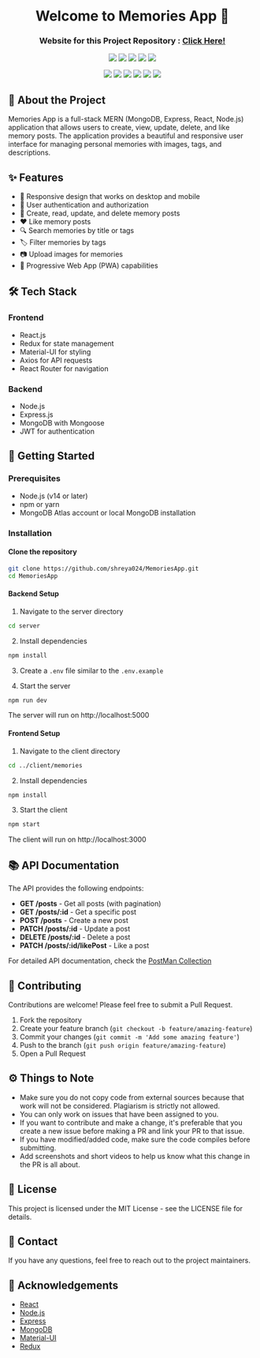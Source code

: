 <div align="center">
  <h1>Welcome to Memories App 👋</h1>
  <h3>Website for this Project Repository : <a href="https://memoriesmernshreya.netlify.app/">Click Here!</a></h3>
</div>

<p align="center">
<a href="https://github.com/shreya024"><img src="https://img.shields.io/badge/PRs-welcome-brightgreen.svg?style=flat&logo=github"></a> 
<a href="https://github.com/shreya024"><img src="https://img.shields.io/badge/Open%20Source-%F0%9F%A4%8D-Green"></a> 
<a href="https://github.com/shreya024"><img src="https://img.shields.io/static/v1.svg?label=Contributions&message=Welcome&color=0059b3&style=flat-square"></a>
<a href="https://github.com/shreya024/MemoriesApp/graphs/contributors"><img src="https://img.shields.io/github/contributors-anon/shreya024/MemoriesApp"></a>
<a href="https://github.com/shreya024"><img src="https://img.shields.io/maintenance/yes/2022"></a>
</p> 

<p align="center">
<a href="https://github.com/shreya024/MemoriesApp/stargazers"><img src="https://badgen.net/github/stars/shreya024/MemoriesApp"></a>
<a href="https://github.com/shreya024/MemoriesApp/network/members"><img src="https://badgen.net/github/forks/shreya024/MemoriesApp"></a>
<a href="https://github.com/shreya024/MemoriesApp/issues"><img src="https://badgen.net/github/open-issues/shreya024/MemoriesApp"></a>
<a href="https://github.com/shreya024/MemoriesApp/issues?q=is%3Aissue+is%3Aclosed"><img src="https://badgen.net/github/closed-issues/shreya024/MemoriesApp"></a>
<a href="https://github.com/shreya024/MemoriesApp/pulls"><img src="https://badgen.net/github/prs/shreya024/MemoriesApp"></a>
<a href="https://github.com/shreya024/MemoriesApp/pulls?q=is%3Apr+is%3Aclosed"><img src="https://badgen.net/github/closed-prs/shreya024/MemoriesApp"></a>
</p>

## 📝 About the Project

Memories App is a full-stack MERN (MongoDB, Express, React, Node.js) application that allows users to create, view, update, delete, and like memory posts. The application provides a beautiful and responsive user interface for managing personal memories with images, tags, and descriptions.

## ✨ Features

- 📱 Responsive design that works on desktop and mobile
- 🔐 User authentication and authorization
- 📝 Create, read, update, and delete memory posts
- ❤️ Like memory posts
- 🔍 Search memories by title or tags
- 🏷️ Filter memories by tags
- 📷 Upload images for memories
- 📱 Progressive Web App (PWA) capabilities

## 🛠️ Tech Stack

### Frontend
- React.js
- Redux for state management
- Material-UI for styling
- Axios for API requests
- React Router for navigation

### Backend
- Node.js
- Express.js
- MongoDB with Mongoose
- JWT for authentication

## 🚀 Getting Started

### Prerequisites

- Node.js (v14 or later)
- npm or yarn
- MongoDB Atlas account or local MongoDB installation

### Installation

#### Clone the repository

```bash
git clone https://github.com/shreya024/MemoriesApp.git
cd MemoriesApp
```

#### Backend Setup

1. Navigate to the server directory
```bash
cd server
```

2. Install dependencies
```bash
npm install
```

3. Create a `.env` file similar to the `.env.example`

4. Start the server
```bash
npm run dev
```

The server will run on http://localhost:5000

#### Frontend Setup

1. Navigate to the client directory
```bash
cd ../client/memories
```

2. Install dependencies
```bash
npm install
```

3. Start the client
```bash
npm start
```

The client will run on http://localhost:3000

## 📚 API Documentation

The API provides the following endpoints:

- **GET /posts** - Get all posts (with pagination)
- **GET /posts/:id** - Get a specific post
- **POST /posts** - Create a new post
- **PATCH /posts/:id** - Update a post
- **DELETE /posts/:id** - Delete a post
- **PATCH /posts/:id/likePost** - Like a post

For detailed API documentation, check the [PostMan Collection](https://www.getpostman.com/collections/c4646abd46f3fff405f8)

## 🤝 Contributing

Contributions are welcome! Please feel free to submit a Pull Request.

1. Fork the repository
2. Create your feature branch (`git checkout -b feature/amazing-feature`)
3. Commit your changes (`git commit -m 'Add some amazing feature'`)
4. Push to the branch (`git push origin feature/amazing-feature`)
5. Open a Pull Request

## ⚙️ Things to Note

* Make sure you do not copy code from external sources because that work will not be considered. Plagiarism is strictly not allowed.
* You can only work on issues that have been assigned to you.
* If you want to contribute and make a change, it's preferable that you create a new issue before making a PR and link your PR to that issue.
* If you have modified/added code, make sure the code compiles before submitting.
* Add screenshots and short videos to help us know what this change in the PR is all about.

## 📜 License

This project is licensed under the MIT License - see the LICENSE file for details.

## 📧 Contact

If you have any questions, feel free to reach out to the project maintainers.

## 🙏 Acknowledgements

- [React](https://reactjs.org/)
- [Node.js](https://nodejs.org/)
- [Express](https://expressjs.com/)
- [MongoDB](https://www.mongodb.com/)
- [Material-UI](https://material-ui.com/)
- [Redux](https://redux.js.org/)